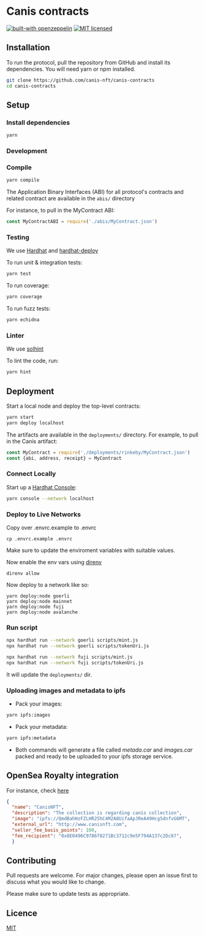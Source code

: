 # Canis contracts

[![built-with openzeppelin](https://img.shields.io/badge/built%20with-OpenZeppelin-3677FF)](https://docs.openzeppelin.com/)
[![MIT licensed](https://img.shields.io/badge/license-MIT-blue.svg)](https://raw.githubusercontent.com/protofire/solhint/master/LICENSE)

## Installation

To run the protocol, pull the repository from GitHub and install its dependencies. You will need yarn or npm installed.

```sh
git clone https://github.com/canis-nft/canis-contracts
cd canis-contracts
```

## Setup

### Install dependencies

```sh
yarn
```

### Development

### Compile

```sh
yarn compile
```

The Application Binary Interfaces (ABI) for all protocol's contracts and related contract are available in the `abis/` directory

For instance, to pull in the MyContract ABI:

```javascript
const MyContractABI = require('./abis/MyContract.json')
```

### Testing

We use [Hardhat](https://hardhat.dev) and [hardhat-deploy](https://github.com/wighawag/hardhat-deploy)

To run unit & integration tests:

```sh
yarn test
```

To run coverage:

```sh
yarn coverage
```

To run fuzz tests:

```sh
yarn echidna
```

### Linter

We use [solhint](https://github.com/protofire/solhint)

To lint the code, run:

```sh
yarn hint
```

## Deployment

Start a local node and deploy the top-level contracts:

```bash
yarn start
yarn deploy localhost
```

The artifacts are available in the `deployments/` directory. For example, to pull in the Canis artifact:

```javascript
const MyContract = require('./deployments/rinkeby/MyContract.json')
const {abi, address, receipt} = MyContract
```
### Connect Locally

Start up a [Hardhat Console](https://hardhat.dev/guides/hardhat-console.html):

```bash
yarn console --network localhost
```

### Deploy to Live Networks

Copy over .envrc.example to .envrc

```
cp .envrc.example .envrc
```

Make sure to update the enviroment variables with suitable values.

Now enable the env vars using [direnv](https://direnv.net/docs/installation.html)

```
direnv allow
```

Now deploy to a network like so:

```
yarn deploy:node goerli
yarn deploy:node mainnet
yarn deploy:node fuji
yarn deploy:node avalanche
```

### Run script

```sh
npx hardhat run --network goerli scripts/mint.js
npx hardhat run --network goerli scripts/tokenUri.js
```

```sh
npx hardhat run --network fuji scripts/mint.js
npx hardhat run --network fuji scripts/tokenUri.js
```

It will update the `deployments/` dir.

### Uploading images and metadata to ipfs

- Pack your images:

```bash
yarn ipfs:images
```

- Pack your metadata:

```bash
yarn ipfs:metadata
```

* Both commands will generate a file called *metada.car* and *images.car* packed and ready to be uploaded to your ipfs storage service. 

## OpenSea Royalty integration

For instance, check [here](https://ipfs.io/ipfs/QmbBXi3zGaFZ4S2cAea56cGhpD6eSRNL9b6BCUnrTpukT6)

```json
{
  "name": "CanisNFT",
  "description": "The collection is regarding canis collection",
  "image": "ipfs://QmdBahHzFZLHR25hC4M2A8UifaApJReA49Hcg5dnfvG6MT",
  "external_url": "http://www.canisnft.com",
  "seller_fee_basis_points": 100, 
  "fee_recipient": "0x8E0496C9786f8271Bc3712c9e5F794A137c2Dc87",
  }
```

## Contributing

Pull requests are welcome. For major changes, please open an issue first to discuss what you would like to change.

Please make sure to update tests as appropriate.

## Licence

[MIT](https://choosealicense.com/licenses/mit/)
